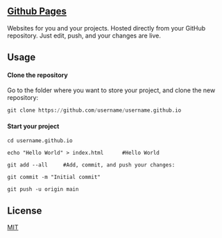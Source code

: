 ## [Github Pages](https://pages.github.com/)
   Websites for you and your projects.
Hosted directly from your GitHub repository. Just edit, push, and your changes are live.

## Usage
#### Clone the repository
Go to the folder where you want to store your project, and clone the new repository:
```python
git clone https://github.com/username/username.github.io
```
#### Start your project 
```
cd username.github.io

echo "Hello World" > index.html      #Hello World

git add --all     #Add, commit, and push your changes:

git commit -m "Initial commit"

git push -u origin main
```
## License
[MIT](https://choosealicense.com/licenses/mit/)
